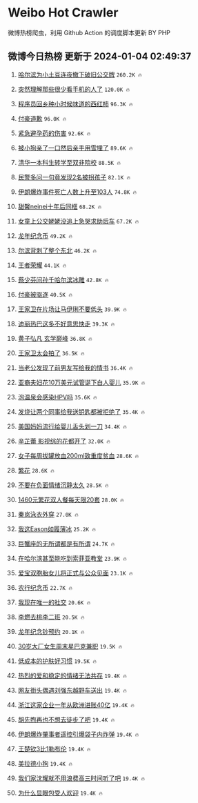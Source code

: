 # Weibo Hot Crawler 



微博热榜爬虫，利用 Github Action 的调度脚本更新 BY PHP 


## 微博今日热榜 更新于 2024-01-04 02:49:37 
1. [哈尔滨为小土豆连夜撤下破旧公交牌](https://s.weibo.com/weibo?q=%23%E5%93%88%E5%B0%94%E6%BB%A8%E4%B8%BA%E5%B0%8F%E5%9C%9F%E8%B1%86%E8%BF%9E%E5%A4%9C%E6%92%A4%E4%B8%8B%E7%A0%B4%E6%97%A7%E5%85%AC%E4%BA%A4%E7%89%8C%23&t=31&band_rank=1&Refer=top) `260.2K 🔥` 

1. [突然理解那些很少看手机的人了](https://s.weibo.com/weibo?q=%E7%AA%81%E7%84%B6%E7%90%86%E8%A7%A3%E9%82%A3%E4%BA%9B%E5%BE%88%E5%B0%91%E7%9C%8B%E6%89%8B%E6%9C%BA%E7%9A%84%E4%BA%BA%E4%BA%86&t=31&band_rank=2&Refer=top) `120.0K 🔥` 

1. [程序员回乡种小时候味道的西红柿](https://s.weibo.com/weibo?q=%23%E7%A8%8B%E5%BA%8F%E5%91%98%E5%9B%9E%E4%B9%A1%E7%A7%8D%E5%B0%8F%E6%97%B6%E5%80%99%E5%91%B3%E9%81%93%E7%9A%84%E8%A5%BF%E7%BA%A2%E6%9F%BF%23&t=31&band_rank=3&Refer=top) `96.3K 🔥` 

1. [付豪道歉](https://s.weibo.com/weibo?q=%23%E4%BB%98%E8%B1%AA%E9%81%93%E6%AD%89%23&t=31&band_rank=4&Refer=top) `96.0K 🔥` 

1. [紧急避孕药的伤害](https://s.weibo.com/weibo?q=%E7%B4%A7%E6%80%A5%E9%81%BF%E5%AD%95%E8%8D%AF%E7%9A%84%E4%BC%A4%E5%AE%B3&t=31&band_rank=5&Refer=top) `92.6K 🔥` 

1. [被小狗亲了一口然后亲手用雪埋了](https://s.weibo.com/weibo?q=%E8%A2%AB%E5%B0%8F%E7%8B%97%E4%BA%B2%E4%BA%86%E4%B8%80%E5%8F%A3%E7%84%B6%E5%90%8E%E4%BA%B2%E6%89%8B%E7%94%A8%E9%9B%AA%E5%9F%8B%E4%BA%86&t=31&band_rank=6&Refer=top) `89.6K 🔥` 

1. [清华一本科生转学至双非院校](https://s.weibo.com/weibo?q=%23%E6%B8%85%E5%8D%8E%E4%B8%80%E6%9C%AC%E7%A7%91%E7%94%9F%E8%BD%AC%E5%AD%A6%E8%87%B3%E5%8F%8C%E9%9D%9E%E9%99%A2%E6%A0%A1%23&t=31&band_rank=7&Refer=top) `88.5K 🔥` 

1. [民警多问一句竟发现2名被拐孩子](https://s.weibo.com/weibo?q=%23%E6%B0%91%E8%AD%A6%E5%A4%9A%E9%97%AE%E4%B8%80%E5%8F%A5%E7%AB%9F%E5%8F%91%E7%8E%B02%E5%90%8D%E8%A2%AB%E6%8B%90%E5%AD%A9%E5%AD%90%23&t=31&band_rank=8&Refer=top) `82.1K 🔥` 

1. [伊朗爆炸事件死亡人数上升至103人](https://s.weibo.com/weibo?q=%23%E4%BC%8A%E6%9C%97%E7%88%86%E7%82%B8%E4%BA%8B%E4%BB%B6%E6%AD%BB%E4%BA%A1%E4%BA%BA%E6%95%B0%E4%B8%8A%E5%8D%87%E8%87%B3103%E4%BA%BA%23&t=31&band_rank=9&Refer=top) `74.8K 🔥` 

1. [甜馨neinei十年后同框](https://s.weibo.com/weibo?q=%23%E7%94%9C%E9%A6%A8neinei%E5%8D%81%E5%B9%B4%E5%90%8E%E5%90%8C%E6%A1%86%23&t=31&band_rank=10&Refer=top) `68.2K 🔥` 

1. [女童上公交姥姥没追上急哭求助后车](https://s.weibo.com/weibo?q=%23%E5%A5%B3%E7%AB%A5%E4%B8%8A%E5%85%AC%E4%BA%A4%E5%A7%A5%E5%A7%A5%E6%B2%A1%E8%BF%BD%E4%B8%8A%E6%80%A5%E5%93%AD%E6%B1%82%E5%8A%A9%E5%90%8E%E8%BD%A6%23&t=31&band_rank=11&Refer=top) `67.2K 🔥` 

1. [龙年纪念币](https://s.weibo.com/weibo?q=%E9%BE%99%E5%B9%B4%E7%BA%AA%E5%BF%B5%E5%B8%81&t=31&band_rank=12&Refer=top) `49.2K 🔥` 

1. [尔滨背刺了整个东北](https://s.weibo.com/weibo?q=%23%E5%B0%94%E6%BB%A8%E8%83%8C%E5%88%BA%E4%BA%86%E6%95%B4%E4%B8%AA%E4%B8%9C%E5%8C%97%23&t=31&band_rank=13&Refer=top) `46.2K 🔥` 

1. [王者荣耀](https://s.weibo.com/weibo?q=%E7%8E%8B%E8%80%85%E8%8D%A3%E8%80%80&t=31&band_rank=14&Refer=top) `44.1K 🔥` 

1. [蔡少芬问孙千哈尔滨冰雕](https://s.weibo.com/weibo?q=%E8%94%A1%E5%B0%91%E8%8A%AC%E9%97%AE%E5%AD%99%E5%8D%83%E5%93%88%E5%B0%94%E6%BB%A8%E5%86%B0%E9%9B%95&t=31&band_rank=15&Refer=top) `42.8K 🔥` 

1. [付豪被驱逐](https://s.weibo.com/weibo?q=%23%E4%BB%98%E8%B1%AA%E8%A2%AB%E9%A9%B1%E9%80%90%23&t=31&band_rank=16&Refer=top) `40.5K 🔥` 

1. [王家卫在片场让马伊琍不要低头](https://s.weibo.com/weibo?q=%23%E7%8E%8B%E5%AE%B6%E5%8D%AB%E5%9C%A8%E7%89%87%E5%9C%BA%E8%AE%A9%E9%A9%AC%E4%BC%8A%E7%90%8D%E4%B8%8D%E8%A6%81%E4%BD%8E%E5%A4%B4%23&t=31&band_rank=17&Refer=top) `39.9K 🔥` 

1. [迪丽热巴这多不好意思快走](https://s.weibo.com/weibo?q=%E8%BF%AA%E4%B8%BD%E7%83%AD%E5%B7%B4%E8%BF%99%E5%A4%9A%E4%B8%8D%E5%A5%BD%E6%84%8F%E6%80%9D%E5%BF%AB%E8%B5%B0&t=31&band_rank=18&Refer=top) `39.3K 🔥` 

1. [黄子弘凡 玄学巅峰](https://s.weibo.com/weibo?q=%E9%BB%84%E5%AD%90%E5%BC%98%E5%87%A1%20%E7%8E%84%E5%AD%A6%E5%B7%85%E5%B3%B0&t=31&band_rank=19&Refer=top) `36.8K 🔥` 

1. [王家卫太会拍了](https://s.weibo.com/weibo?q=%E7%8E%8B%E5%AE%B6%E5%8D%AB%E5%A4%AA%E4%BC%9A%E6%8B%8D%E4%BA%86&t=31&band_rank=20&Refer=top) `36.5K 🔥` 

1. [当老公发现了前男友写给我的情书](https://s.weibo.com/weibo?q=%23%E5%BD%93%E8%80%81%E5%85%AC%E5%8F%91%E7%8E%B0%E4%BA%86%E5%89%8D%E7%94%B7%E5%8F%8B%E5%86%99%E7%BB%99%E6%88%91%E7%9A%84%E6%83%85%E4%B9%A6%23&t=31&band_rank=21&Refer=top) `36.4K 🔥` 

1. [亚裔夫妇花10万美元试管诞下白人婴儿](https://s.weibo.com/weibo?q=%23%E4%BA%9A%E8%A3%94%E5%A4%AB%E5%A6%87%E8%8A%B110%E4%B8%87%E7%BE%8E%E5%85%83%E8%AF%95%E7%AE%A1%E8%AF%9E%E4%B8%8B%E7%99%BD%E4%BA%BA%E5%A9%B4%E5%84%BF%23&t=31&band_rank=22&Refer=top) `35.9K 🔥` 

1. [泡温泉会感染HPV吗](https://s.weibo.com/weibo?q=%23%E6%B3%A1%E6%B8%A9%E6%B3%89%E4%BC%9A%E6%84%9F%E6%9F%93HPV%E5%90%97%23&t=31&band_rank=23&Refer=top) `35.6K 🔥` 

1. [发烧让两个同事给我送钥匙都被拒绝了](https://s.weibo.com/weibo?q=%E5%8F%91%E7%83%A7%E8%AE%A9%E4%B8%A4%E4%B8%AA%E5%90%8C%E4%BA%8B%E7%BB%99%E6%88%91%E9%80%81%E9%92%A5%E5%8C%99%E9%83%BD%E8%A2%AB%E6%8B%92%E7%BB%9D%E4%BA%86&t=31&band_rank=24&Refer=top) `35.4K 🔥` 

1. [美国妈妈流行给婴儿舌头划一刀](https://s.weibo.com/weibo?q=%23%E7%BE%8E%E5%9B%BD%E5%A6%88%E5%A6%88%E6%B5%81%E8%A1%8C%E7%BB%99%E5%A9%B4%E5%84%BF%E8%88%8C%E5%A4%B4%E5%88%92%E4%B8%80%E5%88%80%23&t=31&band_rank=25&Refer=top) `34.4K 🔥` 

1. [辛芷蕾 影视综的花都开了](https://s.weibo.com/weibo?q=%E8%BE%9B%E8%8A%B7%E8%95%BE%20%E5%BD%B1%E8%A7%86%E7%BB%BC%E7%9A%84%E8%8A%B1%E9%83%BD%E5%BC%80%E4%BA%86&t=31&band_rank=26&Refer=top) `32.0K 🔥` 

1. [女子每周拔罐放血200ml致重度贫血](https://s.weibo.com/weibo?q=%23%E5%A5%B3%E5%AD%90%E6%AF%8F%E5%91%A8%E6%8B%94%E7%BD%90%E6%94%BE%E8%A1%80200ml%E8%87%B4%E9%87%8D%E5%BA%A6%E8%B4%AB%E8%A1%80%23&t=31&band_rank=27&Refer=top) `28.6K 🔥` 

1. [繁花](https://s.weibo.com/weibo?q=%E7%B9%81%E8%8A%B1&t=31&band_rank=28&Refer=top) `28.6K 🔥` 

1. [不要在负面情绪沉静太久](https://s.weibo.com/weibo?q=%E4%B8%8D%E8%A6%81%E5%9C%A8%E8%B4%9F%E9%9D%A2%E6%83%85%E7%BB%AA%E6%B2%89%E9%9D%99%E5%A4%AA%E4%B9%85&t=31&band_rank=29&Refer=top) `28.5K 🔥` 

1. [1460元繁花双人餐每天限20套](https://s.weibo.com/weibo?q=%231460%E5%85%83%E7%B9%81%E8%8A%B1%E5%8F%8C%E4%BA%BA%E9%A4%90%E6%AF%8F%E5%A4%A9%E9%99%9020%E5%A5%97%23&t=31&band_rank=30&Refer=top) `28.0K 🔥` 

1. [秦岚泳衣外穿](https://s.weibo.com/weibo?q=%23%E7%A7%A6%E5%B2%9A%E6%B3%B3%E8%A1%A3%E5%A4%96%E7%A9%BF%23&t=31&band_rank=31&Refer=top) `27.0K 🔥` 

1. [我这Eason如履薄冰](https://s.weibo.com/weibo?q=%E6%88%91%E8%BF%99Eason%E5%A6%82%E5%B1%A5%E8%96%84%E5%86%B0&t=31&band_rank=32&Refer=top) `25.2K 🔥` 

1. [巨蟹座的无所谓都是有所谓](https://s.weibo.com/weibo?q=%E5%B7%A8%E8%9F%B9%E5%BA%A7%E7%9A%84%E6%97%A0%E6%89%80%E8%B0%93%E9%83%BD%E6%98%AF%E6%9C%89%E6%89%80%E8%B0%93&t=31&band_rank=33&Refer=top) `24.7K 🔥` 

1. [在哈尔滨甚至能吃到索菲亚教堂](https://s.weibo.com/weibo?q=%23%E5%9C%A8%E5%93%88%E5%B0%94%E6%BB%A8%E7%94%9A%E8%87%B3%E8%83%BD%E5%90%83%E5%88%B0%E7%B4%A2%E8%8F%B2%E4%BA%9A%E6%95%99%E5%A0%82%23&t=31&band_rank=34&Refer=top) `23.9K 🔥` 

1. [爱宝双胞胎女儿将正式与公众见面](https://s.weibo.com/weibo?q=%23%E7%88%B1%E5%AE%9D%E5%8F%8C%E8%83%9E%E8%83%8E%E5%A5%B3%E5%84%BF%E5%B0%86%E6%AD%A3%E5%BC%8F%E4%B8%8E%E5%85%AC%E4%BC%97%E8%A7%81%E9%9D%A2%23&t=31&band_rank=35&Refer=top) `23.1K 🔥` 

1. [农行纪念币](https://s.weibo.com/weibo?q=%E5%86%9C%E8%A1%8C%E7%BA%AA%E5%BF%B5%E5%B8%81&t=31&band_rank=36&Refer=top) `22.7K 🔥` 

1. [我现在唯一的社交](https://s.weibo.com/weibo?q=%E6%88%91%E7%8E%B0%E5%9C%A8%E5%94%AF%E4%B8%80%E7%9A%84%E7%A4%BE%E4%BA%A4&t=31&band_rank=37&Refer=top) `20.6K 🔥` 

1. [李燃去桃李二班](https://s.weibo.com/weibo?q=%E6%9D%8E%E7%87%83%E5%8E%BB%E6%A1%83%E6%9D%8E%E4%BA%8C%E7%8F%AD&t=31&band_rank=38&Refer=top) `20.5K 🔥` 

1. [龙年纪念钞预约](https://s.weibo.com/weibo?q=%E9%BE%99%E5%B9%B4%E7%BA%AA%E5%BF%B5%E9%92%9E%E9%A2%84%E7%BA%A6&t=31&band_rank=39&Refer=top) `20.1K 🔥` 

1. [30岁大厂女生周末星巴克兼职](https://s.weibo.com/weibo?q=%2330%E5%B2%81%E5%A4%A7%E5%8E%82%E5%A5%B3%E7%94%9F%E5%91%A8%E6%9C%AB%E6%98%9F%E5%B7%B4%E5%85%8B%E5%85%BC%E8%81%8C%23&t=31&band_rank=40&Refer=top) `19.5K 🔥` 

1. [低成本的护肤好习惯](https://s.weibo.com/weibo?q=%23%E4%BD%8E%E6%88%90%E6%9C%AC%E7%9A%84%E6%8A%A4%E8%82%A4%E5%A5%BD%E4%B9%A0%E6%83%AF%23&t=31&band_rank=41&Refer=top) `19.5K 🔥` 

1. [热烈的爱和稳定的情绪无法共存](https://s.weibo.com/weibo?q=%E7%83%AD%E7%83%88%E7%9A%84%E7%88%B1%E5%92%8C%E7%A8%B3%E5%AE%9A%E7%9A%84%E6%83%85%E7%BB%AA%E6%97%A0%E6%B3%95%E5%85%B1%E5%AD%98&t=31&band_rank=42&Refer=top) `19.4K 🔥` 

1. [网友街头偶遇刘强东越野车送出](https://s.weibo.com/weibo?q=%23%E7%BD%91%E5%8F%8B%E8%A1%97%E5%A4%B4%E5%81%B6%E9%81%87%E5%88%98%E5%BC%BA%E4%B8%9C%E8%B6%8A%E9%87%8E%E8%BD%A6%E9%80%81%E5%87%BA%23&t=31&band_rank=43&Refer=top) `19.4K 🔥` 

1. [浙江这家企业一年从欧洲进账40亿](https://s.weibo.com/weibo?q=%23%E6%B5%99%E6%B1%9F%E8%BF%99%E5%AE%B6%E4%BC%81%E4%B8%9A%E4%B8%80%E5%B9%B4%E4%BB%8E%E6%AC%A7%E6%B4%B2%E8%BF%9B%E8%B4%A640%E4%BA%BF%23&t=31&band_rank=44&Refer=top) `19.4K 🔥` 

1. [胡先煦再也不想去徒步了吧](https://s.weibo.com/weibo?q=%E8%83%A1%E5%85%88%E7%85%A6%E5%86%8D%E4%B9%9F%E4%B8%8D%E6%83%B3%E5%8E%BB%E5%BE%92%E6%AD%A5%E4%BA%86%E5%90%A7&t=31&band_rank=45&Refer=top) `19.4K 🔥` 

1. [伊朗爆炸肇事者遥控引爆袋子内炸弹](https://s.weibo.com/weibo?q=%23%E4%BC%8A%E6%9C%97%E7%88%86%E7%82%B8%E8%82%87%E4%BA%8B%E8%80%85%E9%81%A5%E6%8E%A7%E5%BC%95%E7%88%86%E8%A2%8B%E5%AD%90%E5%86%85%E7%82%B8%E5%BC%B9%23&t=31&band_rank=46&Refer=top) `19.4K 🔥` 

1. [王楚钦3比1勒布伦](https://s.weibo.com/weibo?q=%23%E7%8E%8B%E6%A5%9A%E9%92%A63%E6%AF%941%E5%8B%92%E5%B8%83%E4%BC%A6%23&t=31&band_rank=47&Refer=top) `19.4K 🔥` 

1. [美拉德小狗](https://s.weibo.com/weibo?q=%E7%BE%8E%E6%8B%89%E5%BE%B7%E5%B0%8F%E7%8B%97&t=31&band_rank=48&Refer=top) `19.4K 🔥` 

1. [我们家沈耀就不用浪费高三时间听了吧](https://s.weibo.com/weibo?q=%E6%88%91%E4%BB%AC%E5%AE%B6%E6%B2%88%E8%80%80%E5%B0%B1%E4%B8%8D%E7%94%A8%E6%B5%AA%E8%B4%B9%E9%AB%98%E4%B8%89%E6%97%B6%E9%97%B4%E5%90%AC%E4%BA%86%E5%90%A7&t=31&band_rank=49&Refer=top) `19.4K 🔥` 

1. [为什么显眼包受人欢迎](https://s.weibo.com/weibo?q=%23%E4%B8%BA%E4%BB%80%E4%B9%88%E6%98%BE%E7%9C%BC%E5%8C%85%E5%8F%97%E4%BA%BA%E6%AC%A2%E8%BF%8E%23&t=31&band_rank=50&Refer=top) `19.4K 🔥` 

